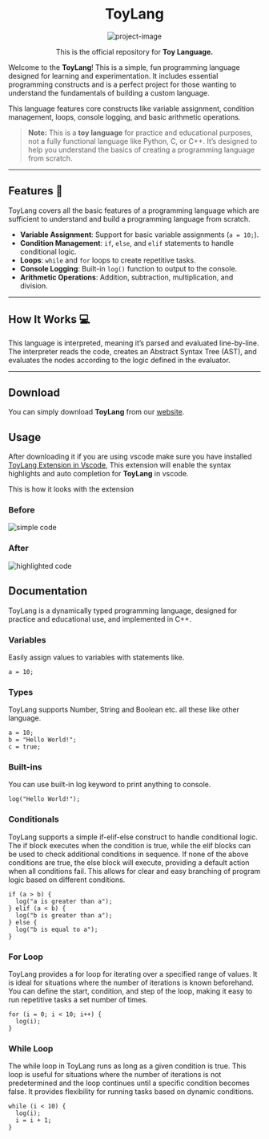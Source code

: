<h1 align="center" id="title">ToyLang</h1>

<p align="center"><img src="https://socialify.git.ci/Rohit-Ahirwal/ToyLang/image?description=1&font=KoHo&forks=1&language=1&name=1&owner=1&pattern=Solid&stargazers=1&theme=Auto" alt="project-image"></p>

<p align="center">This is the official repository for <b>Toy Language.</b></p>

Welcome to the **ToyLang**! This is a simple, fun programming language designed for learning and experimentation. It includes essential programming constructs and is a perfect project for those wanting to understand the fundamentals of building a custom language. 

This language features core constructs like variable assignment, condition management, loops, console logging, and basic arithmetic operations.

> **Note:** This is a **toy language** for practice and educational purposes, not a fully functional language like Python, C, or C++. It’s designed to help you understand the basics of creating a programming language from scratch.

---

## Features 🚀

ToyLang covers all the basic features of a programming language which are sufficient to understand and build a programming language from scratch.

- **Variable Assignment**: Support for basic variable assignments (`a = 10;`).
- **Condition Management**: `if`, `else`, and `elif` statements to handle conditional logic.
- **Loops**: `while` and `for` loops to create repetitive tasks.
- **Console Logging**: Built-in `log()` function to output to the console.
- **Arithmetic Operations**: Addition, subtraction, multiplication, and division.
  
---

## How It Works 💻

This language is interpreted, meaning it’s parsed and evaluated line-by-line. The interpreter reads the code, creates an Abstract Syntax Tree (AST), and evaluates the nodes according to the logic defined in the evaluator.

---

## Download

You can simply download **ToyLang** from our [website](https://toylang-docs.vercel.app/).

## Usage

After downloading it if you are using vscode make sure you have installed [ToyLang Extension in Vscode](https://marketplace.visualstudio.com/items?itemName=RohitAhirwal.toylang), This extension will enable the syntax highlights and auto completion for **ToyLang** in vscode.

This is how it looks with the extension

### Before
![simple code](https://github.com/user-attachments/assets/46b77997-7f4a-4de1-b188-ee0a123f2e71)

### After
![highlighted code](https://github.com/user-attachments/assets/e4f0fa81-27c0-417d-a7a9-c709e70eca2e)

## Documentation

ToyLang is a dynamically typed programming language, designed for practice and educational use, and implemented in C++.

### Variables
Easily assign values to variables with statements like.

```
a = 10;
```

### Types
ToyLang supports Number, String and Boolean etc. all these like other language.

```
a = 10;
b = "Hello World!";
c = true;
```

### Built-ins
You can use built-in log keyword to print anything to console.

```
log("Hello World!");
```

### Conditionals
ToyLang supports a simple if-elif-else construct to handle conditional logic. The if block executes when the condition is true, while the elif blocks can be used to check additional conditions in sequence. If none of the above conditions are true, the else block will execute, providing a default action when all conditions fail. This allows for clear and easy branching of program logic based on different conditions.

```
if (a > b) {
  log("a is greater than a");
} elif (a < b) {
  log("b is greater than a");
} else {
  log("b is equal to a");
}
```

### For Loop
ToyLang provides a for loop for iterating over a specified range of values. It is ideal for situations where the number of iterations is known beforehand. You can define the start, condition, and step of the loop, making it easy to run repetitive tasks a set number of times.

```
for (i = 0; i < 10; i++) {
  log(i);
}
```

### While Loop
The while loop in ToyLang runs as long as a given condition is true. This loop is useful for situations where the number of iterations is not predetermined and the loop continues until a specific condition becomes false. It provides flexibility for running tasks based on dynamic conditions.

```
while (i < 10) {
  log(i);
  i = i + 1;
}
```